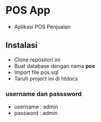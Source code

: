 # POS App
* Aplikasi POS Penjualan

## Instalasi

* Clone repositori ini
* Buat database dengan nama **pos**
* Import file pos.sql
* Taruh project ini di htdocs

### username dan passsword

* username : admin
* password : admin
